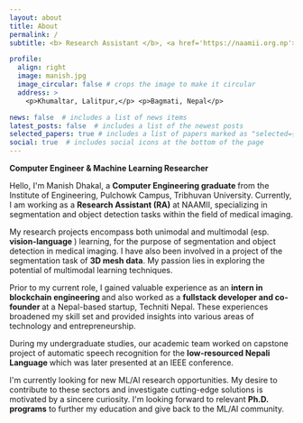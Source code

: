 ```yaml
---
layout: about
title: About
permalink: /
subtitle: <b> Research Assistant </b>, <a href='https://naamii.org.np'>NAAMII</a>. Jwagal Lalitpur.

profile:
  align: right
  image: manish.jpg
  image_circular: false # crops the image to make it circular
  address: >
    <p>Khumaltar, Lalitpur,</p> <p>Bagmati, Nepal</p>

news: false  # includes a list of news items
latest_posts: false  # includes a list of the newest posts
selected_papers: true # includes a list of papers marked as "selected={true}"
social: true  # includes social icons at the bottom of the page
---
```

 
<b>Computer Engineer & Machine Learning Researcher</b>

Hello, I'm Manish Dhakal, a <b> Computer Engineering graduate </b> from the Institute of Engineering, Pulchowk Campus, Tribhuvan University. Currently, I am working as a <b> Research Assistant (RA)</b> at NAAMII, specializing in segmentation and object detection tasks within the field of medical imaging.

My research projects encompass both unimodal and multimodal (esp. <b> vision-language </b>) learning, for the purpose of segmentation and object detection in medical imaging. I have also been involved in a project of the segmentation task of <b>3D mesh data</b>. My passion lies in exploring the potential of multimodal learning techniques.

Prior to my current role, I gained valuable experience as an <b> intern in blockchain engineering </b> and also worked as a <b> fullstack developer and co-founder </b> at a Nepal-based startup, Techniti Nepal. These experiences broadened my skill set and provided insights into various areas of technology and entrepreneurship.

During my undergraduate studies, our academic team worked on capstone project of automatic speech recognition for the <b> low-resourced Nepali Language </b> which was later presented at an IEEE conference.

I'm currently looking for new ML/AI research opportunities. My desire to contribute to these sectors and investigate cutting-edge solutions is motivated by a sincere curiosity. I'm looking forward to relevant <b> Ph.D. programs</b> to further my education and give back to the ML/AI community.
